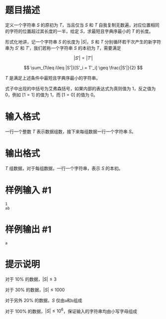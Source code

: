 # 题目描述

定义一个字符串 $S$ 的原初为 $T$，当且仅当 $S$ 和 $T$ 自我复制无数遍，对应位置相同的字符的位置超过其长度的一半，给定 $S$，求最短且字典序最小的 $T$ 的长度。

形式化地讲，记一个字符串 $S$ 的长度为 $|S|$，$S$ 和 $T$ 分别循环若干次产生的新字符串为 $S'$ 和 $T'$，我们若称一个字符串 $S$ 的本初为 $T$，需要满足

$$
|S'| = |T'|
$$

$$
\sum_{1\leq i\leq |S'|}[S'_i = T'_i] \geq \frac{|S'|}{2}
$$

$T$ 是满足上述条件中最短且字典序最小的字符串。

式子中出现的中括号为艾弗森括号，如果内部的表达式为真则值为 $1$，反之值为 $0$，例如 $[1 = 1]$ 的值为 $1$，而 $[1 = 0]$ 的值为 $0$。

# 输入格式

一行一个整数 $T$ 表示数据组数，接下来每组数据一行一个字符串 $S$。

# 输出格式

$T$ 组数据，对于每组数据，一行一个字符串，表示 $S$ 的本初。

# 样例输入 #1

```
1
ab
```

# 样例输出 #1

```
a
```

# 提示说明

对于 $10\%$ 的数据，$|S| \leq 3$

对于 $30\%$ 的数据，$|S| \leq 1000$

对于另外 $20\%$ 的数据，$S$ 仅由`a`和`b`组成

对于 $100\%$ 的数据，$|S| \leq 10^6$，保证输入的字符串均由小写字母组成